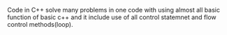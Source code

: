 Code in C++ solve many problems in one code with using almost all basic function of basic c++ and it include use of all control statemnet 
and flow control methods(loop). 
